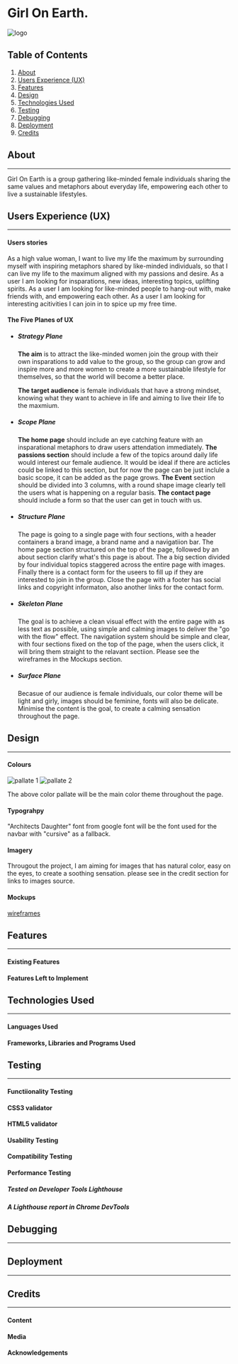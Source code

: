 # Girl On Earth.
![logo](assets/images/logo.png)
## Table of Contents
1. [About](#about)
2. [Users Experience (UX)](#user-experience)
3. [Features](#feature)
4. [Design](#design)
5. [Technologies Used](#Technologies-used)
7. [Testing](#testing)
8. [Debugging](#debugging)
8. [Deployment](#Deployment)
9. [Credits](#credits)


## About
---

Girl On Earth is a group gathering like-minded female individuals sharing the same values and metaphors about everyday life, empowering each other to live a sustainable lifestyles.

## Users Experience (UX)
---

#### Users stories

As a high value woman, I want to live my life the maximum by surrounding myself with inspiring metaphors shared by like-minded individuals, so that I can live my life to the maximum aligned with my passions and desire.
As a user I am looking for insparations, new ideas, interesting topics, uplifting spirits.
As a user I am looking for like-minded people to hang-out with, make friends with, and empowering each other.
As a user I am looking for interesting acitivities I can join in to spice up my free time.

#### The Five Planes of UX

* ##### Strategy Plane

  **The aim** is to attract the like-minded women join the group with their own insparations to add value to the group, so the group can grow and inspire more and more women to create a more sustainable lifestyle for themselves, so that the world will become a better place.

  **The target audience** is female individuals that have a strong mindset, knowing what they want to achieve in life and aiming to live their life to the maxmium.

* ##### Scope Plane

  **The home page** should include an eye catching feature with an insparational metaphors to draw users attendation immediately. **The passions section** should include a few of the topics around daily life would interest our female audience. It would be ideal if there are acticles could be linked to this section, but for now the page can be just inclule a basic scope, it can be added as the page grows. **The Event** section should be divided into 3 columns, with a round shape image clearly tell the users what is happening on a regular basis. **The contact page** should include a form so that the user can get in touch with us.

* ##### Structure Plane
  
  The page is going to a single page with four sections, with a header containers a brand image, a brand name and a navigatiion bar. The home page section structured on the top of the page, followed by an about section clarify what's this page is about. The a big section divided by four individual topics staggered across the entire page with images. Finally there is a contact form for the useers to fill up if they are interested to join in the group. Close the page with a footer has social links and copyright informaton, also another links for the contact form.

* ##### Skeleton Plane
  The goal is to achieve a clean visual effect with the entire page with as less text as possible, using simple and calming images to deliver the "go with the flow" effect. The navigatiion system should be simple and clear, with four sections fixed on the top of the page, when the users click, it will bring them straight to the relavant sectiion. Please see the wireframes in the Mockups section.

* ##### Surface Plane
  Becasue of our audience is female individuals, our color theme will be light and girly, images should be feminine, fonts will also be delicate. Minimise the content is the goal, to create a calming sensation throughout the page.

## Design
---
#### Colours



![pallate 1](assets/images/ms1-color-1.png)
![pallate 2](assets/images/ms1-color-2.png)

The above color pallate will be the main color theme throughout the page. 


#### Typograhpy
"Architects Daughter" font from google font will be the font used for the navbar with "cursive" as a fallback.

#### Imagery
Througout the project, I am aiming for images that has natural color, easy on the eyes, to create a soothing sensation.
please see in the credit section for links to images source.

#### Mockups
[wireframes](assets/wireframes/ms1.pdf)



  
## Features
---


#### Existing Features


#### Features Left to Implement

## Technologies Used
---

#### Languages Used

#### Frameworks, Libraries and Programs Used

## Testing
---

#### Functiionality Testing

#### CSS3 validator

#### HTML5 validator

#### Usability Testing

#### Compatibility Testing

#### Performance Testing

##### Tested on Developer Tools Lighthouse

##### A Lighthouse report in Chrome DevTools

## Debugging
---

## Deployment
---

## Credits
---

#### Content

#### Media

#### Acknowledgements







